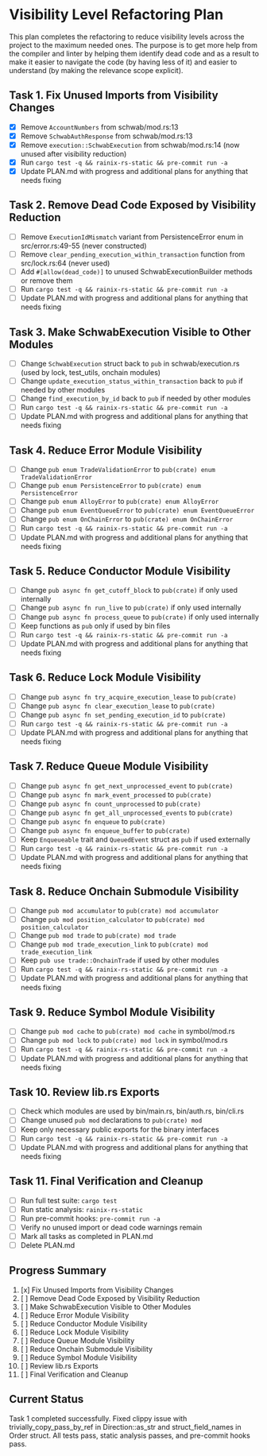 # Visibility Level Refactoring Plan

This plan completes the refactoring to reduce visibility levels across the
project to the maximum needed ones. The purpose is to get more help from the
compiler and linter by helping them identify dead code and as a result to make
it easier to navigate the code (by having less of it) and easier to understand
(by making the relevance scope explicit).

## Task 1. Fix Unused Imports from Visibility Changes

- [x] Remove `AccountNumbers` from schwab/mod.rs:13
- [x] Remove `SchwabAuthResponse` from schwab/mod.rs:13
- [x] Remove `execution::SchwabExecution` from schwab/mod.rs:14 (now unused
      after visibility reduction)
- [x] Run `cargo test -q && rainix-rs-static && pre-commit run -a`
- [x] Update PLAN.md with progress and additional plans for anything that needs
      fixing

## Task 2. Remove Dead Code Exposed by Visibility Reduction

- [ ] Remove `ExecutionIdMismatch` variant from PersistenceError enum in
      src/error.rs:49-55 (never constructed)
- [ ] Remove `clear_pending_execution_within_transaction` function from
      src/lock.rs:64 (never used)
- [ ] Add `#[allow(dead_code)]` to unused SchwabExecutionBuilder methods or
      remove them
- [ ] Run `cargo test -q && rainix-rs-static && pre-commit run -a`
- [ ] Update PLAN.md with progress and additional plans for anything that needs
      fixing

## Task 3. Make SchwabExecution Visible to Other Modules

- [ ] Change `SchwabExecution` struct back to `pub` in schwab/execution.rs (used
      by lock, test_utils, onchain modules)
- [ ] Change `update_execution_status_within_transaction` back to `pub` if
      needed by other modules
- [ ] Change `find_execution_by_id` back to `pub` if needed by other modules
- [ ] Run `cargo test -q && rainix-rs-static && pre-commit run -a`
- [ ] Update PLAN.md with progress and additional plans for anything that needs
      fixing

## Task 4. Reduce Error Module Visibility

- [ ] Change `pub enum TradeValidationError` to
      `pub(crate) enum TradeValidationError`
- [ ] Change `pub enum PersistenceError` to `pub(crate) enum PersistenceError`
- [ ] Change `pub enum AlloyError` to `pub(crate) enum AlloyError`
- [ ] Change `pub enum EventQueueError` to `pub(crate) enum EventQueueError`
- [ ] Change `pub enum OnChainError` to `pub(crate) enum OnChainError`
- [ ] Run `cargo test -q && rainix-rs-static && pre-commit run -a`
- [ ] Update PLAN.md with progress and additional plans for anything that needs
      fixing

## Task 5. Reduce Conductor Module Visibility

- [ ] Change `pub async fn get_cutoff_block` to `pub(crate)` if only used
      internally
- [ ] Change `pub async fn run_live` to `pub(crate)` if only used internally
- [ ] Change `pub async fn process_queue` to `pub(crate)` if only used
      internally
- [ ] Keep functions as `pub` only if used by bin files
- [ ] Run `cargo test -q && rainix-rs-static && pre-commit run -a`
- [ ] Update PLAN.md with progress and additional plans for anything that needs
      fixing

## Task 6. Reduce Lock Module Visibility

- [ ] Change `pub async fn try_acquire_execution_lease` to `pub(crate)`
- [ ] Change `pub async fn clear_execution_lease` to `pub(crate)`
- [ ] Change `pub async fn set_pending_execution_id` to `pub(crate)`
- [ ] Run `cargo test -q && rainix-rs-static && pre-commit run -a`
- [ ] Update PLAN.md with progress and additional plans for anything that needs
      fixing

## Task 7. Reduce Queue Module Visibility

- [ ] Change `pub async fn get_next_unprocessed_event` to `pub(crate)`
- [ ] Change `pub async fn mark_event_processed` to `pub(crate)`
- [ ] Change `pub async fn count_unprocessed` to `pub(crate)`
- [ ] Change `pub async fn get_all_unprocessed_events` to `pub(crate)`
- [ ] Change `pub async fn enqueue` to `pub(crate)`
- [ ] Change `pub async fn enqueue_buffer` to `pub(crate)`
- [ ] Keep `Enqueueable` trait and `QueuedEvent` struct as `pub` if used
      externally
- [ ] Run `cargo test -q && rainix-rs-static && pre-commit run -a`
- [ ] Update PLAN.md with progress and additional plans for anything that needs
      fixing

## Task 8. Reduce Onchain Submodule Visibility

- [ ] Change `pub mod accumulator` to `pub(crate) mod accumulator`
- [ ] Change `pub mod position_calculator` to
      `pub(crate) mod position_calculator`
- [ ] Change `pub mod trade` to `pub(crate) mod trade`
- [ ] Change `pub mod trade_execution_link` to
      `pub(crate) mod trade_execution_link`
- [ ] Keep `pub use trade::OnchainTrade` if used by other modules
- [ ] Run `cargo test -q && rainix-rs-static && pre-commit run -a`
- [ ] Update PLAN.md with progress and additional plans for anything that needs
      fixing

## Task 9. Reduce Symbol Module Visibility

- [ ] Change `pub mod cache` to `pub(crate) mod cache` in symbol/mod.rs
- [ ] Change `pub mod lock` to `pub(crate) mod lock` in symbol/mod.rs
- [ ] Run `cargo test -q && rainix-rs-static && pre-commit run -a`
- [ ] Update PLAN.md with progress and additional plans for anything that needs
      fixing

## Task 10. Review lib.rs Exports

- [ ] Check which modules are used by bin/main.rs, bin/auth.rs, bin/cli.rs
- [ ] Change unused `pub mod` declarations to `pub(crate) mod`
- [ ] Keep only necessary public exports for the binary interfaces
- [ ] Run `cargo test -q && rainix-rs-static && pre-commit run -a`
- [ ] Update PLAN.md with progress and additional plans for anything that needs
      fixing

## Task 11. Final Verification and Cleanup

- [ ] Run full test suite: `cargo test`
- [ ] Run static analysis: `rainix-rs-static`
- [ ] Run pre-commit hooks: `pre-commit run -a`
- [ ] Verify no unused import or dead code warnings remain
- [ ] Mark all tasks as completed in PLAN.md
- [ ] Delete PLAN.md

## Progress Summary

1. [x] Fix Unused Imports from Visibility Changes
2. [ ] Remove Dead Code Exposed by Visibility Reduction
3. [ ] Make SchwabExecution Visible to Other Modules
4. [ ] Reduce Error Module Visibility
5. [ ] Reduce Conductor Module Visibility
6. [ ] Reduce Lock Module Visibility
7. [ ] Reduce Queue Module Visibility
8. [ ] Reduce Onchain Submodule Visibility
9. [ ] Reduce Symbol Module Visibility
10. [ ] Review lib.rs Exports
11. [ ] Final Verification and Cleanup

## Current Status

Task 1 completed successfully. Fixed clippy issue with
trivially_copy_pass_by_ref in Direction::as_str and struct_field_names in Order
struct. All tests pass, static analysis passes, and pre-commit hooks pass.
